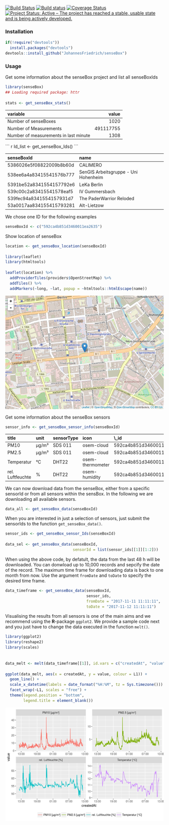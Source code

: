 
<!-- README.md is generated from README.Rmd. Please edit that file -->
[![Build Status](https://travis-ci.org/JohannesFriedrich/senseBox.svg?branch=master)](https://travis-ci.org/JohannesFriedrich/senseBox) [![Build status](https://ci.appveyor.com/api/projects/status/oljck059k9io6qe7/branch/master?svg=true)](https://ci.appveyor.com/project/JohannesFriedrich/sensebox/branch/master) [![Coverage Status](https://codecov.io/gh/JohannesFriedrich/senseBox/branch/master/graph/badge.svg)](https://codecov.io/gh/JohannesFriedrich/senseBox) [![Project Status: Active – The project has reached a stable, usable state and is being actively developed.](http://www.repostatus.org/badges/latest/active.svg)](http://www.repostatus.org/#active)

### Installation

``` r
if(!require("devtools"))
  install.packages("devtools")
devtools::install_github("JohannesFriedrich/senseBox")
```

### Usage

Get some information about the senseBox project and list all senseBoxIds

``` r
library(senseBox)
## Loading required package: httr

stats <- get_senseBox_stats()
```

<table>
<thead>
<tr>
<th style="text-align:left;">
variable
</th>
<th style="text-align:right;">
value
</th>
</tr>
</thead>
<tbody>
<tr>
<td style="text-align:left;">
Number of senseBoxes
</td>
<td style="text-align:right;">
1020
</td>
</tr>
<tr>
<td style="text-align:left;">
Number of Measurements
</td>
<td style="text-align:right;">
491117755
</td>
</tr>
<tr>
<td style="text-align:left;">
Number of measurements in last minute
</td>
<td style="text-align:right;">
1308
</td>
</tr>
</tbody>
</table>
``` r
Id_list <- get_senseBox_Ids()
```

<table>
<thead>
<tr>
<th style="text-align:left;">
senseBoxId
</th>
<th style="text-align:left;">
name
</th>
</tr>
</thead>
<tbody>
<tr>
<td style="text-align:left;">
5386026e5f08822009b8b60d
</td>
<td style="text-align:left;">
CALIMERO
</td>
</tr>
<tr>
<td style="text-align:left;">
538ee6a4a83415541576b777
</td>
<td style="text-align:left;">
SenGIS Arbeitsgruppe - Uni Hohenheim
</td>
</tr>
<tr>
<td style="text-align:left;">
5391be52a8341554157792e6
</td>
<td style="text-align:left;">
LeKa Berlin
</td>
</tr>
<tr>
<td style="text-align:left;">
539c00c2a83415541578eaf5
</td>
<td style="text-align:left;">
IV Gummersbach
</td>
</tr>
<tr>
<td style="text-align:left;">
539fec94a8341554157931d7
</td>
<td style="text-align:left;">
The PaderWarrior Reloded
</td>
</tr>
<tr>
<td style="text-align:left;">
53a0017aa834155415793281
</td>
<td style="text-align:left;">
Alt-Lietzow
</td>
</tr>
</tbody>
</table>
We chose one ID for the following examples

``` r
senseBoxId <- c("592ca4b851d3460011ea2635")
```

Show location of senseBox

``` r
location <- get_senseBox_location(senseBoxId)

library(leaflet)
library(htmltools)

leaflet(location) %>%
  addProviderTiles(providers$OpenStreetMap) %>% 
  addTiles() %>%  
  addMarkers(~long, ~lat, popup = ~htmltools::htmlEscape(name))
```

<img src="README_figs/README-plot_location-1.png" width="672" />

Get some information about the senseBox sensors

``` r
sensor_info <- get_senseBox_sensor_info(senseBoxId)
```

<table>
<thead>
<tr>
<th style="text-align:left;">
title
</th>
<th style="text-align:left;">
unit
</th>
<th style="text-align:left;">
sensorType
</th>
<th style="text-align:left;">
icon
</th>
<th style="text-align:left;">
\_id
</th>
</tr>
</thead>
<tbody>
<tr>
<td style="text-align:left;">
PM10
</td>
<td style="text-align:left;">
µg/m³
</td>
<td style="text-align:left;">
SDS 011
</td>
<td style="text-align:left;">
osem-cloud
</td>
<td style="text-align:left;">
592ca4b851d3460011ea2636
</td>
</tr>
<tr>
<td style="text-align:left;">
PM2.5
</td>
<td style="text-align:left;">
µg/m³
</td>
<td style="text-align:left;">
SDS 011
</td>
<td style="text-align:left;">
osem-cloud
</td>
<td style="text-align:left;">
592ca4b851d3460011ea2637
</td>
</tr>
<tr>
<td style="text-align:left;">
Temperatur
</td>
<td style="text-align:left;">
°C
</td>
<td style="text-align:left;">
DHT22
</td>
<td style="text-align:left;">
osem-thermometer
</td>
<td style="text-align:left;">
592ca4b851d3460011ea2638
</td>
</tr>
<tr>
<td style="text-align:left;">
rel. Luftfeuchte
</td>
<td style="text-align:left;">
%
</td>
<td style="text-align:left;">
DHT22
</td>
<td style="text-align:left;">
osem-humidity
</td>
<td style="text-align:left;">
592ca4b851d3460011ea2639
</td>
</tr>
</tbody>
</table>
We can now download data from the senseBox, either from a specific sensorId or from all sensors within the sensBox. In the following we are downloading all available sensors.

``` r
data_all <- get_senseBox_data(senseBoxId)
```

When you are interested in just a selection of sensors, just submit the sensorIds to the function `get_senseBox_data()`.

``` r
sensor_ids <- get_senseBox_sensor_Ids(senseBoxId)

data_sel <- get_senseBox_data(senseBoxId, 
                              sensorId = list(sensor_ids[[1]][1:2]))
```

When using the above code, by defatult, the data from the last 48 h will be downloaded. You can donwload up to 10,000 records and sepcify the date of the record. The maximum time frame for downloading data is back to one month from now. Use the argument `fromDate` and `toDate` to specify the desired time frame.

``` r
data_timeframe <- get_senseBox_data(senseBoxId, 
                                    sensor_ids, 
                                    fromDate = "2017-11-11 11:11:11", 
                                    toDate = "2017-11-12 11:11:11")
```

Visualising the results from all sensors is one of the main aims and we recommend using the **R**-package `ggplot2`. We provide a sample code next and you just have to change the data executed in the function `melt()`.

``` r
library(ggplot2)
library(reshape2)
library(scales)


data_melt <- melt(data_timeframe[[1]], id.vars = c("createdAt", "value"))

ggplot(data_melt, aes(x = createdAt, y = value, colour = L1)) +
  geom_line() +
  scale_x_datetime(labels = date_format("%H:%M", tz = Sys.timezone())) +
  facet_wrap(~L1, scales = "free") +
  theme(legend.position = "bottom",
        legend.title = element_blank())
```

<img src="README_figs/README-unnamed-chunk-8-1.png" width="672" />
